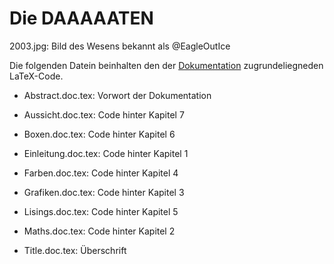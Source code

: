 # Die DAAAAATEN

2003.jpg: Bild des Wesens bekannt als @EagleOutIce

Die folgenden Datein beinhalten den der [Dokumentation](https://github.com/EagleoutIce/LILLY/blob/Kommentare/Dokumentation/Lilly-Dokumentation.doc.pdf) zugrundeliegneden LaTeX-Code.

* Abstract.doc.tex:      Vorwort der Dokumentation         
 
* Aussicht.doc.tex:      Code hinter Kapitel 7      
 
* Boxen.doc.tex:         Code hinter Kapitel 6
 
* Einleitung.doc.tex:    Code hinter Kapitel 1

* Farben.doc.tex:        Code hinter Kapitel 4
 
* Grafiken.doc.tex:      Code hinter Kapitel 3

* Lisings.doc.tex:       Code hinter Kapitel 5

* Maths.doc.tex:         Code hinter Kapitel 2

* Title.doc.tex:         Überschrift
